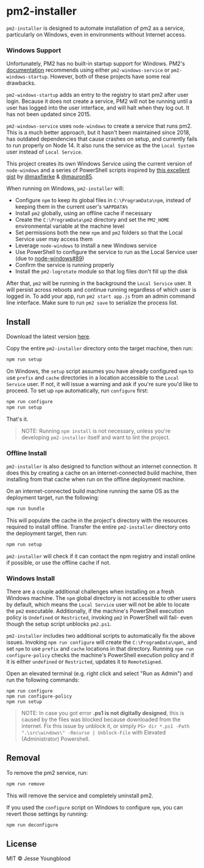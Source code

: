# pm2-installer

`pm2-installer` is designed to automate installation of pm2 as a service, particularly on Windows, even in environments without Internet access.

### Windows Support

Unfortunately, PM2 has no built-in startup support for Windows. PM2's [documentation](https://pm2.keymetrics.io/docs/usage/startup/#windows-consideration) recommends using either `pm2-windows-service` or `pm2-windows-startup`. However, both of these projects have some real drawbacks.

`pm2-windows-startup` adds an entry to the registry to start pm2 after user login. Because it does not create a service, PM2 will not be running until a user has logged into the user interface, and will halt when they log out. It has not been updated since 2015.

`pm2-windows-service` uses `node-windows` to create a service that runs pm2. This is a much better approach, but it hasn't been maintained since 2018, has outdated dependencies that cause crashes on setup, and currently fails to run properly on Node 14. It also runs the service as the the `Local System` user instead of `Local Service`.

This project creates its own Windows Service using the current version of `node-windows` and a series of PowerShell scripts inspired by [this excellent gist](https://gist.github.com/mauron85/e55b3b9d722f91366c50fddf2fca07a4) by [@maxfierke](https://github.com/maxfierke) & [@mauron85](https://github.com/mauron85).

When running on Windows, `pm2-installer` will:

- Configure `npm` to keep its global files in `C:\ProgramData\npm`, instead of keeping them in the current user's `%APPDATA%`
- Install `pm2` globally, using an offline cache if necessary
- Create the `C:\ProgramData\pm2` directory and set the `PM2_HOME` environmental variable at the machine level
- Set permissions both the new `npm` and `pm2` folders so that the Local Service user may access them
- Leverage `node-windows` to install a new Windows service
- Use PowerShell to configure the service to run as the Local Service user (due to [node-windows#89](https://github.com/coreybutler/node-windows/issues/89))
- Confirm the service is running properly
- Install the `pm2-logrotate` module so that log files don't fill up the disk

After that, `pm2` will be running in the background the `Local Service` user. It will persist across reboots and continue running regardless of which user is logged in. To add your app, run `pm2 start app.js` from an admin command line interface. Make sure to run `pm2 save` to serialize the process list.

## Install

Download the latest version [here](https://github.com/jessety/pm2-installer/archive/main.zip).

Copy the entire `pm2-installer` directory onto the target machine, then run:

```bash
npm run setup
```

On Windows, the `setup` script assumes you have already configured `npm` to use `prefix` and `cache` directories in a location accessible to the `Local Service` user. If not, it will issue a warning and ask if you're sure you'd like to proceed.
To set up `npm` automatically, run `configure` first:

```bash
npm run configure
npm run setup
```

That's it.

> NOTE: Running `npm install` is not necessary, unless you're developing `pm2-installer` itself and want to lint the project.

### Offline Install

`pm2-installer` is also designed to function without an internet connection. It does this by creating a cache on an internet-connected build machine, then installing from that cache when run on the offline deployment machine.

On an internet-connected build machine running the same OS as the deployment target, run the following:

```bash
npm run bundle
```

This will populate the cache in the project's directory with the resources required to install offline. Transfer the entire `pm2-installer` directory onto the deployment target, then run:

```bash
npm run setup
```

`pm2-installer` will check if it can contact the npm registry and install online if possible, or use the offline cache if not.

### Windows Install

There are a couple additional challenges when installing on a fresh Windows machine. The `npm` global directory is not accessible to other users by default, which means the `Local Service` user will not be able to locate the `pm2` executable. Additionally, if the machine's PowerShell execution policy is `Undefined` or `Restricted`, invoking `pm2` in PowerShell will fail- even though the setup script unblocks `pm2.ps1`.

`pm2-installer` includes two additional scripts to automatically fix the above issues. Invoking `npm run configure` will create the `C:\ProgramData\npm\`, and set `npm` to use `prefix` and `cache` locations in that directory. Running `npm run configure-policy` checks the machine's PowerShell execution policy and if it is either `undefined` or `Restricted`, updates it to `RemoteSigned`.

Open an elevated terminal (e.g. right click and select "Run as Admin") and run the following commands:

```pwsh
npm run configure
npm run configure-policy
npm run setup
```

> NOTE: In case you got error **.ps1 is not digitally designed**, this is caused by the files was blocked because downloaded from the internet. Fix this issue by unblock it, or simply `PS> dir *.ps1 -Path ".\src\windows\" -Recurse | Unblock-File` with Elevated (Administrator) Powershell. 

## Removal

To remove the pm2 service, run:

```bash
npm run remove
```

This will remove the service and completely uninstall pm2.

If you used the `configure` script on Windows to configure `npm`, you can revert those settings by running:

```bash
npm run deconfigure
```

## License

MIT © Jesse Youngblood
